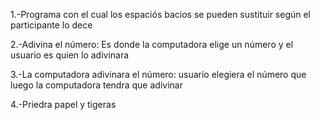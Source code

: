 1.-Programa con el cual los espaciós bacios se pueden 
sustituir según el participante lo dece

2.-Adivina el número:
Es donde la computadora elige un número y el usuario
es quien lo adivinara

3.-La computadora adivinara el número:
usuario elegiera el número que luego la computadora
tendra que adivinar

4.-Priedra papel y tigeras
